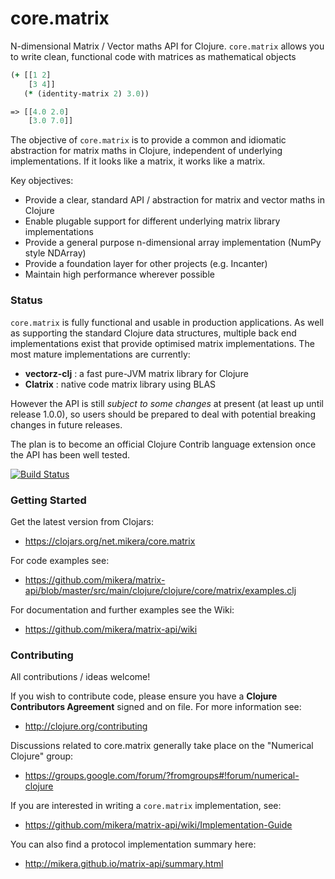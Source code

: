 core.matrix
===========

N-dimensional Matrix / Vector maths API for Clojure. `core.matrix` allows you to write clean, functional code 
with matrices as mathematical objects

```clojure
(+ [[1 2]
    [3 4]]
   (* (identity-matrix 2) 3.0))

=> [[4.0 2.0]
    [3.0 7.0]]
```

The objective of `core.matrix` is to provide a common and idiomatic abstraction for matrix maths in Clojure,
independent of underlying implementations. If it looks like a matrix, it works like a matrix. 

Key objectives:

 - Provide a clear, standard API / abstraction for matrix and vector maths in Clojure
 - Enable plugable support for different underlying matrix library implementations
 - Provide a general purpose n-dimensional array implementation (NumPy style NDArray)
 - Provide a foundation layer for other projects (e.g. Incanter)
 - Maintain high performance wherever possible

### Status

`core.matrix` is fully functional and usable in production applications. As well as supporting
the standard Clojure data structures, multiple back end implementations exist that provide optimised
matrix implementations. The most mature implementations are currently:

 - **vectorz-clj** : a fast pure-JVM matrix library for Clojure
 - **Clatrix** : native code matrix library using BLAS

However the API is still *subject to some changes* at present (at least up until release 1.0.0),
so users should be prepared to deal with potential breaking changes in future releases.

The plan is to become an official Clojure Contrib language extension once the API has been well tested. 

[![Build Status](https://travis-ci.org/mikera/matrix-api.png?branch=master)](https://travis-ci.org/mikera/matrix-api)

### Getting Started

Get the latest version from Clojars:

 -  https://clojars.org/net.mikera/core.matrix

For code examples see:

 - https://github.com/mikera/matrix-api/blob/master/src/main/clojure/clojure/core/matrix/examples.clj

For documentation and further examples see the Wiki:

 - https://github.com/mikera/matrix-api/wiki


### Contributing

All contributions / ideas welcome!

If you wish to contribute code, please ensure you have a **Clojure Contributors Agreement** signed and on file. For more information see:

 - http://clojure.org/contributing

Discussions related to core.matrix generally take place on the "Numerical Clojure" group:

 - https://groups.google.com/forum/?fromgroups#!forum/numerical-clojure

If you are interested in writing a `core.matrix` implementation, see:

 - https://github.com/mikera/matrix-api/wiki/Implementation-Guide

You can also find a protocol implementation summary here:

 - http://mikera.github.io/matrix-api/summary.html
